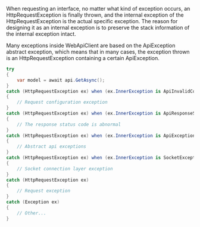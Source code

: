 When requesting an interface, no matter what kind of exception occurs, an HttpRequestException is finally thrown, and the internal exception of the HttpRequestException is the actual specific exception. The reason for designing it as an internal exception is to preserve the stack information of the internal exception intact.

Many exceptions inside WebApiClient are based on the ApiException abstract exception, which means that in many cases, the exception thrown is an HttpRequestException containing a certain ApiException.

```csharp
try
{
    var model = await api.GetAsync();
}
catch (HttpRequestException ex) when (ex.InnerException is ApiInvalidConfigException configException)
{
    // Request configuration exception
}
catch (HttpRequestException ex) when (ex.InnerException is ApiResponseStatusException statusException)
{
    // The response status code is abnormal
}
catch (HttpRequestException ex) when (ex.InnerException is ApiException apiException)
{
    // Abstract api exceptions
}
catch (HttpRequestException ex) when (ex.InnerException is SocketException socketException)
{
    // Socket connection layer exception
}
catch (HttpRequestException ex)
{
    // Request exception
}
catch (Exception ex)
{
    // Other...
}
```
